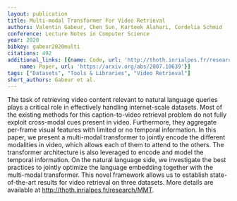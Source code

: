```yaml
---
layout: publication
title: Multi-modal Transformer For Video Retrieval
authors: Valentin Gabeur, Chen Sun, Karteek Alahari, Cordelia Schmid
conference: Lecture Notes in Computer Science
year: 2020
bibkey: gabeur2020multi
citations: 492
additional_links: [{name: Code, url: 'http://thoth.inrialpes.fr/research/MMT.'}, {
    name: Paper, url: 'https://arxiv.org/abs/2007.10639'}]
tags: ["Datasets", "Tools & Libraries", "Video Retrieval"]
short_authors: Gabeur et al.
---
```

The task of retrieving video content relevant to natural language queries
plays a critical role in effectively handling internet-scale datasets. Most of
the existing methods for this caption-to-video retrieval problem do not fully
exploit cross-modal cues present in video. Furthermore, they aggregate
per-frame visual features with limited or no temporal information. In this
paper, we present a multi-modal transformer to jointly encode the different
modalities in video, which allows each of them to attend to the others. The
transformer architecture is also leveraged to encode and model the temporal
information. On the natural language side, we investigate the best practices to
jointly optimize the language embedding together with the multi-modal
transformer. This novel framework allows us to establish state-of-the-art
results for video retrieval on three datasets. More details are available at
http://thoth.inrialpes.fr/research/MMT.